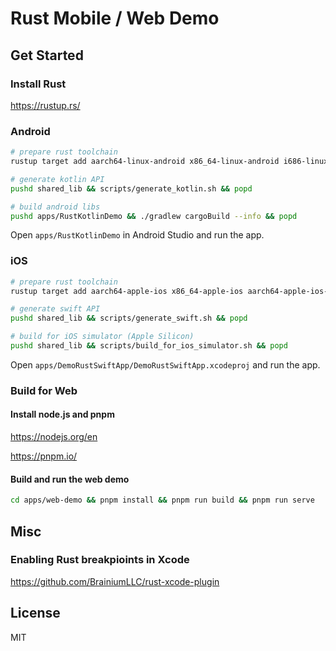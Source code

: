 # Rust Mobile / Web Demo

## Get Started

### Install Rust

<https://rustup.rs/>

### Android

```bash
# prepare rust toolchain
rustup target add aarch64-linux-android x86_64-linux-android i686-linux-android armv7-linux-androideabi
```

```bash
# generate kotlin API
pushd shared_lib && scripts/generate_kotlin.sh && popd
```

```bash
# build android libs
pushd apps/RustKotlinDemo && ./gradlew cargoBuild --info && popd
```

Open `apps/RustKotlinDemo` in Android Studio and run the app.

### iOS

```bash
# prepare rust toolchain
rustup target add aarch64-apple-ios x86_64-apple-ios aarch64-apple-ios-sim
```

```bash
# generate swift API
pushd shared_lib && scripts/generate_swift.sh && popd
```

```bash
# build for iOS simulator (Apple Silicon)
pushd shared_lib && scripts/build_for_ios_simulator.sh && popd
```

Open `apps/DemoRustSwiftApp/DemoRustSwiftApp.xcodeproj` and run the app.

### Build for Web

#### Install node.js and pnpm

<https://nodejs.org/en>

<https://pnpm.io/>

#### Build and run the web demo

```bash
cd apps/web-demo && pnpm install && pnpm run build && pnpm run serve
```

## Misc

### Enabling Rust breakpioints in Xcode

<https://github.com/BrainiumLLC/rust-xcode-plugin>

## License

MIT
